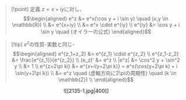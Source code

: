 > [!point] 定義
> $z=x+iy$に対し、
> $$\begin{aligned}
> e^z &= e^x(\cos y + i \sin y) \quad (x,y \in \mathbb{R}) \\
> &= e^{x+iy} \\
> &= e^x \cdot e^{iy} \\
> e^{iy} &= \cos y + i \sin y \quad (オイラーの公式)
> \end{aligned}$$

> [!tip] $e^z$の性質-実数と同じ-
> $$\begin{aligned}
> e^{z_1+z_2} &= e^{z_1} \cdot e^{z_2} \\
> e^{z_1-z_2} &= \frac{e^{z_1}}{e^{z_2}} \\
> (e_z)' &= e^z \\
> |e^z| &= \cos^2 y + \sin^2 y \\
> &= 1 \\
> e^{z+2\pi ki} &= e^{x+i(y+2\pi k)} = e^x(\cos(y+2\pi k) + i \sin(y+2\pi k)) \\
> &= e^z \quad (虚軸方向に2\piの周期性) \quad (k \in \mathbb{Z}) \\
> \end{aligned}$$

$\hspace{5cm}$![[2135-1.jpg|400]]


